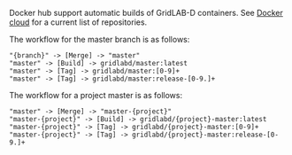 Docker hub support automatic builds of GridLAB-D containers.  See [Docker cloud](https://cloud.docker.com/u/gridlabd/repository/list) for a current list of repositories.

The workflow for the master branch is as follows:
~~~
"{branch}" -> [Merge] -> "master"
"master" -> [Build] -> gridlabd/master:latest
"master" -> [Tag] -> gridlabd/master:[0-9]+
"master" -> [Tag] -> gridlabd/master:release-[0-9.]+
~~~

The workflow for a project master is as follows:
~~~
"master" -> [Merge] -> "master-{project}"
"master-{project}" -> [Build] -> gridlabd/{project}-master:latest
"master-{project}" -> [Tag] -> gridlabd/{project}-master:[0-9]+
"master-{project}" -> [Tag] -> gridlabd/{project}-master:release-[0-9.]+
~~~